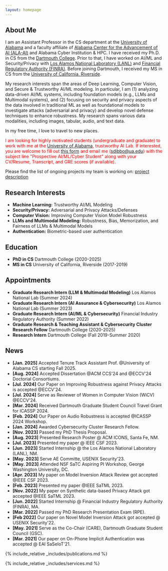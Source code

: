 ```yaml
---
layout: homepage
---
```


## About Me

I am an Assistant Professor in the CS department at the <a href="https://eng.ua.edu/departments/computer-science/">University of Alabama</a> and a faculty affiliate of  <a href="https://ai.eng.ua.edu/"> Alabama Center for the Advancement of AI
(ALA-AI)</a> and Alabama Cyber Institution & HPC. I have received my Ph.D. in CS from the <a href="https://web.cs.dartmouth.edu/">Dartmouth College</a>. Prior to that, I have worked on AI/ML and Security/Privacy with <a href="https://lanl.gov/">Los Alamos National Laboratory (LANL)</a> and <a href="https://www.finra.org/">Financial Regulatory Authority (FINRA)</a>. Before joining Dartmouth, I received my MS in CS from the <a href="https://www1.cs.ucr.edu/">University of California, Riverside</a>. 

My research interests span the areas of Deep Learning, Computer Vision, and Secure & Trustworthy AI/ML modeling.  In particular, I am (1) analyzing data-driven AI/ML systems, including foundation models  (e.g., LLMs and Multimodal systems), and (2) focusing on security and privacy aspects of the data involved in traditional ML as well as foundational models to investigate attacks (adversarial and privacy) and develop novel defense techniques to enhance robustness. My research spans various data modalities, including images, tabular, audio, and text data.



In my free time, I love to travel to new places.

<p style="color:red">I am looking for highly motivated students (undergraduate and graduate) to work with me at the <a href="https://www.ua.edu/">University of Alabama</a>, trustworthy AI Lab. If interested, you are welcome to fill out <a href="https://forms.office.com/r/c3JgEBTYrK?origin=lprLink">this form</a>  and email me (<a href="sdibbo@ua.edu">sdibbo@ua.edu</a>) with the subject line "Prospective AI/ML/Cyber Student" along with your CV/Resume, Transcript, and GRE scores (if available). </p>

Please find the list of ongoing projects my team is working on: <a href="./assets/files/TrustAI-Projects.pdf">project description</a>





## Research Interests

- **Machine Learning:** Trustworthy AI/ML Modeling
- **Security/Privacy:** Adversarial and Privacy Attacks/Defenses
- **Computer Vision:** Improving Computer Vision Model Robustness
- **LLMs and Multimodal Modeling:** Robustness, Bias, Memorization, and Fairness of LLMs & Multimodal Models
- **Authentication:** Biometric-based user authentication

## Education
- **PhD in CS** Dartmouth College (2020-2025)
- **MS in CS** University of California, Riverside (2017-2019)

## Appointments
- **Graduate Research Intern (LLM & Multimodal Modeling)** Los Alamos National Lab (Summer 2024)
- **Graduate Research Intern (AI Assurance & Cybersecurity)** Los Alamos National Lab (Summer 2023)
- **Graduate Research Intern (AI/ML & Cybersecurity)** Financial Industry Regulatory Authority (Summer 2022)
- **Graduate Research & Teaching Assistant & Cybersecurity Cluster Research Fellow** Dartmouth College (2020-2025)
- **Research Intern** Dartmouth College (Fall 2019-Summer 2020)

## News

- **[Jan. 2025]** Accepted Tenure Track Assistant Prof. @University of Alabama CS starting Fall 2025.
- **[Aug. 2024]** Accepted Dissertation @ACM CCS'24 and @ECCV'24 Doctorial Consortiums.
- **[Jul. 2024]** Our Paper on Improving Robustness against Privacy Attacks is accepted @ECCV'24.
- **[Jul. 2024]** Serve as Reviewer of Women in Computer Vision (WiCV) @ECCV'24.
- **[Mar. 2024]** Received Dartmouth Graduate Student Council Travel Grant for ICASSP 2024.
- **[Feb. 2024]** Our Paper on Audio Robustness is accepted @ICASSP 2024 Workshop.
- **[Jan. 2024]** Awarded Cybersecurity Cluster Research Fellow.
- **[Nov. 2023]** Passed my PhD Thesis Proposal.
- **[Aug. 2023]** Presented Research Poster @ ACM ICONS, Santa Fe, NM.
- **[Jul. 2023]** Presented my paper @ IEEE CSF 2023.
- **[Jun. 2023]** Started Internship @ the Los Alamos National Laboratory (LANL), NM.
- **[May. 2023]** Serve AE Committe, USENIX Security'23.
- **[May. 2023]** Attended NSF SaTC Aspiring PI Workshop, George Washington University, DC.
- **[Apr. 2023]** My paper on Model Inversion Attack Review got accepted @IEEE CSF 2023.
- **[Feb. 2023]** Presented my paper @IEEE SaTML 2023.
- **[Nov. 2022]** My paper on Synthetic data-based Privacy Attack got accepted @IEEE SaTML 2023.
- **[Jun. 2022]** Started Internship @ Financial Industry Regulatory Authority (FINRA), MA.
- **[Mar. 2022]** Passed my PhD Research Presentation Exam (RPE).
- **[Feb 2022]** Our paper on Novel Model Inversion Attack got accepted @ USENIX Security'22.
- **[May. 2021]** Serve as the Co-Chair (CARE), Dartmouth Graduate Student Council (GSC).
- **[Mar. 2021]** Our paper on On-Phone Implicit Authentication was accepted @ EAI SaSeIoT'21.


{% include_relative _includes/publications.md %}

{% include_relative _includes/services.md %}
